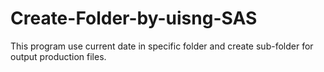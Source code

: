 # Create-Folder-by-uisng-SAS
This program use current date in specific folder and create sub-folder for output production files. 
